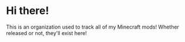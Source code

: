 # Hi there!

This is an organization used to track all of my Minecraft mods! Whether released or not, they'll exist here!
